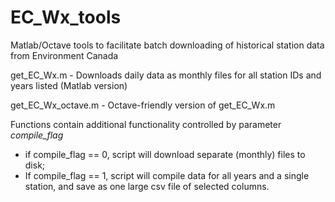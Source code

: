 # EC_Wx_tools
Matlab/Octave tools to facilitate batch downloading of historical station data from Environment Canada

get_EC_Wx.m - Downloads daily data as monthly files for all station IDs and years listed (Matlab version)

get_EC_Wx_octave.m - Octave-friendly version of get_EC_Wx.m


Functions contain additional functionality controlled by parameter *compile_flag*

- if compile_flag == 0, script will download separate (monthly) files to disk; 
- If compile_flag == 1, script will compile data for all years and a single station, and save as one large csv file of selected columns.

